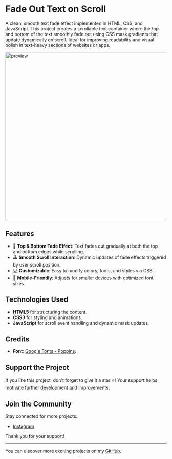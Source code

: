 # Fade Out Text on Scroll

A clean, smooth text fade effect implemented in HTML, CSS, and JavaScript. This project creates a scrollable text container where the top and bottom of the text smoothly fade out using CSS mask gradients that update dynamically on scroll. Ideal for improving readability and visual polish in text-heavy sections of websites or apps.

<img width="865" height="522" alt="preview" src="https://github.com/user-attachments/assets/9f9e004e-dab8-4d30-9d03-b1b9e4498590" />

## Features

- 🌟 **Top & Bottom Fade Effect**: Text fades out gradually at both the top and bottom edges while scrolling.
- 🕹️ **Smooth Scroll Interaction**: Dynamic updates of fade effects triggered by user scroll position.
- 💻 **Customizable**: Easy to modify colors, fonts, and styles via CSS.
- 📱 **Mobile-Friendly**: Adjusts for smaller devices with optimized font sizes.

## Technologies Used

- **HTML5** for structuring the content.
- **CSS3** for styling and animations.
- **JavaScript** for scroll event handling and dynamic mask updates.

## Credits

- **Font**: [Google Fonts - Poppins](https://fonts.google.com/).

## Support the Project

If you like this project, don't forget to give it a star ⭐️! Your support helps motivate further development and improvements.

## Join the Community

Stay connected for more projects:
- [Instagram](https://www.instagram.com/ethan_del_code/)

Thank you for your support!

---

You can discover more exciting projects on my [GitHub](https://github.com/EthanDeL).

